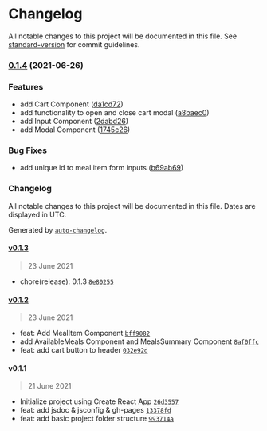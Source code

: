# Changelog

All notable changes to this project will be documented in this file. See [standard-version](https://github.com/conventional-changelog/standard-version) for commit guidelines.

### [0.1.4](https://github.com/CodeNameNinja/React-Food-Ordering-App/compare/v0.1.3...v0.1.4) (2021-06-26)


### Features

* add Cart Component ([da1cd72](https://github.com/CodeNameNinja/React-Food-Ordering-App/commit/da1cd72ed03c1f8eeae390f37a9b09594e5fc56d))
* add functionality to open and close cart modal ([a8baec0](https://github.com/CodeNameNinja/React-Food-Ordering-App/commit/a8baec0fb41ab057d143289b704a8f7c7eb8f687))
* add Input Component ([2dabd26](https://github.com/CodeNameNinja/React-Food-Ordering-App/commit/2dabd26fdcc049e4f86d451834dbd22206ad1cd6))
* add Modal Component ([1745c26](https://github.com/CodeNameNinja/React-Food-Ordering-App/commit/1745c26544b79a65004308b3ee05c5d1f54d2095))


### Bug Fixes

* add unique id to meal item form inputs ([b69ab69](https://github.com/CodeNameNinja/React-Food-Ordering-App/commit/b69ab6969656d71908176d06b990f046d7d8ae72))

### Changelog

All notable changes to this project will be documented in this file. Dates are displayed in UTC.

Generated by [`auto-changelog`](https://github.com/CookPete/auto-changelog).

#### [v0.1.3](https://github.com/CodeNameNinja/React-Food-Ordering-App/compare/v0.1.2...v0.1.3)

> 23 June 2021

- chore(release): 0.1.3 [`8e80255`](https://github.com/CodeNameNinja/React-Food-Ordering-App/commit/8e80255fb577811225ea49786e4f187d7c68a2be)

#### [v0.1.2](https://github.com/CodeNameNinja/React-Food-Ordering-App/compare/v0.1.1...v0.1.2)

> 23 June 2021

- feat: Add MealItem Component [`bff9082`](https://github.com/CodeNameNinja/React-Food-Ordering-App/commit/bff90823358fee5de46c84751752b671f9a07d03)
- add AvailableMeals Component and MealsSummary Component [`8af0ffc`](https://github.com/CodeNameNinja/React-Food-Ordering-App/commit/8af0ffcc8e3eb89bf4e65aa27ee50ef2f4a6fbe1)
- feat: add cart button to header [`032e92d`](https://github.com/CodeNameNinja/React-Food-Ordering-App/commit/032e92d2ff46330fc14ed990e51b4243b2b85f72)

#### v0.1.1

> 21 June 2021

- Initialize project using Create React App [`26d3557`](https://github.com/CodeNameNinja/React-Food-Ordering-App/commit/26d355731ca9192f160fb2e221df661a7fccbbb4)
- feat: add jsdoc & jsconfig & gh-pages [`13378fd`](https://github.com/CodeNameNinja/React-Food-Ordering-App/commit/13378fd61be30acbede49ff6a867a691e451630e)
- feat: add basic project folder structure [`993714a`](https://github.com/CodeNameNinja/React-Food-Ordering-App/commit/993714a865d1b03f67f681df2bea43326c54b09f)
